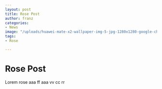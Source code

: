 ```yaml
---
layout: post
title: Rose Post
author: franz
categories: 
- News
image: "/uploads/huawei-mate-x2-wallpaper-img-5-jpg-1280x1280-google-chrome.jpg"
tags:
- Rose

---
```

# Rose Post

Lorem rose aaa ff aaa vv cc rr